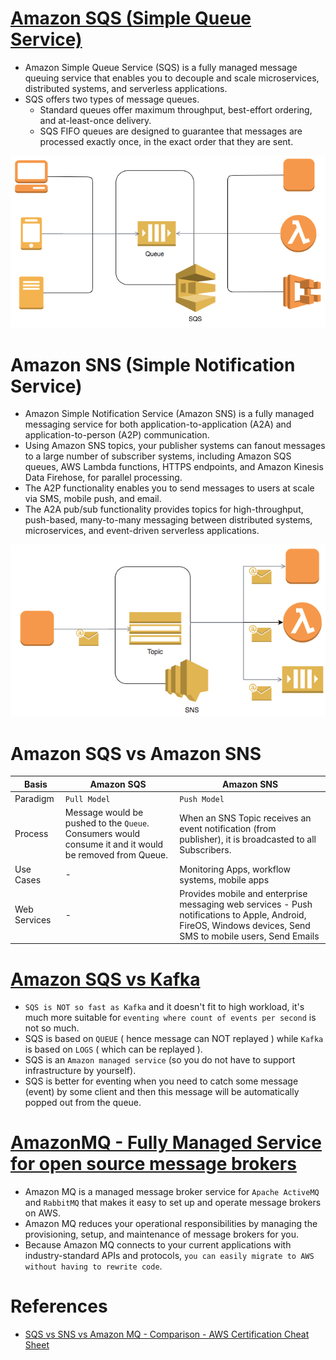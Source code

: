 
# [Amazon SQS (Simple Queue Service)](https://aws.amazon.com/sqs/)

- Amazon Simple Queue Service (SQS) is a fully managed message queuing service that enables you to decouple and scale microservices, distributed systems, and serverless applications.
- SQS offers two types of message queues.
  - Standard queues offer maximum throughput, best-effort ordering, and at-least-once delivery.
  - SQS FIFO queues are designed to guarantee that messages are processed exactly once, in the exact order that they are sent.

![img.png](assests/sqs_img.png)

# Amazon SNS (Simple Notification Service)

- Amazon Simple Notification Service (Amazon SNS) is a fully managed messaging service for both application-to-application (A2A) and application-to-person (A2P) communication.
- Using Amazon SNS topics, your publisher systems can fanout messages to a large number of subscriber systems, including Amazon SQS queues, AWS Lambda functions, HTTPS endpoints, and Amazon Kinesis Data Firehose, for parallel processing.
- The A2P functionality enables you to send messages to users at scale via SMS, mobile push, and email.
- The A2A pub/sub functionality provides topics for high-throughput, push-based, many-to-many messaging between distributed systems, microservices, and event-driven serverless applications.

![img.png](assests/sns_img.png)

# Amazon SQS vs Amazon SNS

Basis | Amazon SQS                                                                                             | Amazon SNS                                                                                                                                                   |
------------------------------------|--------------------------------------------------------------------------------------------------------|--------------------------------------------------------------------------------------------------------------------------------------------------------------|
Paradigm | `Pull Model`                                                                                           | `Push Model`                                                                                                                                                 |
Process | Message would be pushed to the `Queue`. Consumers would consume it and it would be removed from Queue. | When an SNS Topic receives an event notification (from publisher), it is broadcasted to all Subscribers.                                                     |
Use Cases | -                                                                                                      | Monitoring Apps, workflow systems, mobile apps                                                                                                               |
Web Services | -                                                                                                      | Provides mobile and enterprise messaging web services - Push notifications to Apple, Android, FireOS, Windows devices, Send SMS to mobile users, Send Emails |

# [Amazon SQS vs Kafka](https://stackoverflow.com/questions/58970006/are-sqs-and-kafka-same)
- `SQS is NOT so fast as Kafka` and it doesn't fit to high workload, it's much more suitable for `eventing where count of events per second` is not so much.
- SQS is based on `QUEUE` ( hence message can NOT replayed ) while `Kafka` is based on `LOGS` ( which can be replayed ).
- SQS is an `Amazon managed service` (so you do not have to support infrastructure by yourself).
- SQS is better for eventing when you need to catch some message (event) by some client and then this message will be automatically popped out from the queue.

# [AmazonMQ - Fully Managed Service for open source message brokers](https://aws.amazon.com/amazon-mq/?amazon-mq.sort-by=item.additionalFields.postDateTime&amazon-mq.sort-order=desc)
- Amazon MQ is a managed message broker service for `Apache ActiveMQ` and `RabbitMQ` that makes it easy to set up and operate message brokers on AWS.
- Amazon MQ reduces your operational responsibilities by managing the provisioning, setup, and maintenance of message brokers for you. 
- Because Amazon MQ connects to your current applications with industry-standard APIs and protocols, `you can easily migrate to AWS without having to rewrite code`.

# References
- [SQS vs SNS vs Amazon MQ - Comparison - AWS Certification Cheat Sheet](https://cloud.in28minutes.com/aws-certification-sqs-vs-sns-vs-amazon-mq)